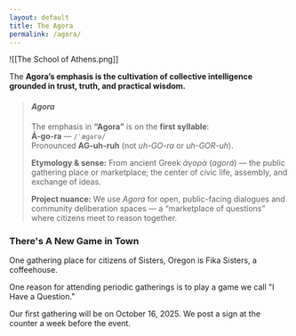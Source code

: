 ```yaml
---
layout: default
title: The Agora
permalink: /agora/
---
```


![[The School of Athens.png]]

The **Agora’s emphasis is the cultivation of collective intelligence grounded in trust, truth, and practical wisdom.**

<blockquote class="callout pronunciation">
  <h4><em>Agora</em></h4>
  <p>
    The emphasis in <strong>“Agora”</strong> is on the <strong>first syllable</strong>:<br>
    <strong>Á-go-ra</strong> — <code>/ˈæɡərə/</code><br>
    Pronounced <strong>AG-uh-ruh</strong> (not <em>uh-GO-ra</em> or <em>uh-GOR-uh</em>).
  </p>
  <p>
    <strong>Etymology &amp; sense:</strong> From ancient Greek <em>ἀγορά</em> (<em>agorá</em>) — the public
    gathering place or marketplace; the center of civic life, assembly, and exchange of ideas.
  </p>
  <p>
    <strong>Project nuance:</strong> We use <em>Agora</em> for open, public-facing dialogues and community
    deliberation spaces — a “marketplace of questions” where citizens meet to reason together.
  </p>
</blockquote>


### There's A New Game in Town
One gathering place for citizens of Sisters, Oregon is Fika Sisters, a coffeehouse.

One reason for attending periodic gatherings is to play a game we call "I Have a Question."

Our first gathering will be on October 16, 2025. We post a sign at the counter a week before the event.